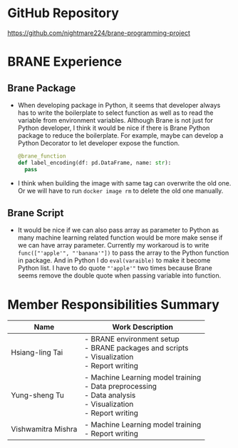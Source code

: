 # GitHub Repository

https://github.com/nightmare224/brane-programming-project



# BRANE Experience

## Brane Package

- When developing package in Python, it seems that developer always has to write the boilerplate to select function as well as to read the variable from environment variables. Although Brane is not just for Python developer, I think it would be nice if there is Brane Python package to reduce the boilerplate. For example, maybe can develop a Python Decorator to let developer expose the function.

  ```python
  @brane_function
  def label_encoding(df: pd.DataFrame, name: str):
    pass
  ```

- I think when building the image with same tag can overwrite the old one. Or we will have to run `docker image rm` to delete the old one manually.

## Brane Script

- It would be nice if we can also pass array as parameter to Python as many machine learning related function would be more make sense if we can have array parameter. Currently my workaroud is to write `func(["'apple'", "'banana'"])` to pass the array to the Python function in package. And in Python I do `eval(varaible)` to make it become Python list. I have to do quote `"'apple'"` two times because Brane seems remove the double quote when passing variable into function.



# Member Responsibilities Summary

| Name               | Work Description                                             |
| ------------------ | ------------------------------------------------------------ |
| Hsiang-ling Tai    | - BRANE environment setup<br />- BRANE packages and scripts<br />- Visualization<br />- Report writing |
| Yung-sheng Tu      | - Machine Learning model training<br />- Data preprocessing<br />- Data analysis<br />- Visualization<br />- Report writing |
| Vishwamitra Mishra | - Machine Learning model training<br />- Report writing      |




